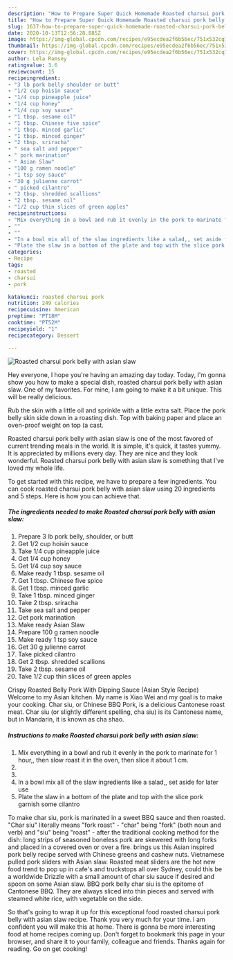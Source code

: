```yaml
---
description: "How to Prepare Super Quick Homemade Roasted charsui pork belly with asian slaw"
title: "How to Prepare Super Quick Homemade Roasted charsui pork belly with asian slaw"
slug: 1637-how-to-prepare-super-quick-homemade-roasted-charsui-pork-belly-with-asian-slaw
date: 2020-10-13T12:56:28.885Z
image: https://img-global.cpcdn.com/recipes/e95ecdea2f6b56ec/751x532cq70/roasted-charsui-pork-belly-with-asian-slaw-recipe-main-photo.jpg
thumbnail: https://img-global.cpcdn.com/recipes/e95ecdea2f6b56ec/751x532cq70/roasted-charsui-pork-belly-with-asian-slaw-recipe-main-photo.jpg
cover: https://img-global.cpcdn.com/recipes/e95ecdea2f6b56ec/751x532cq70/roasted-charsui-pork-belly-with-asian-slaw-recipe-main-photo.jpg
author: Lela Ramsey
ratingvalue: 3.6
reviewcount: 15
recipeingredient:
- "3 lb pork belly shoulder or butt"
- "1/2 cup hoisin sauce"
- "1/4 cup pineapple juice"
- "1/4 cup honey"
- "1/4 cup soy sauce"
- "1 tbsp. sesame oil"
- "1 tbsp. Chinese five spice"
- "1 tbsp. minced garlic"
- "1 tbsp. minced ginger"
- "2 tbsp. sriracha"
- " sea salt and pepper"
- " pork marination"
- " Asian Slaw"
- "100 g ramen noodle"
- "1 tsp soy sauce"
- "30 g julienne carrot"
- " picked cilantro"
- "2 tbsp. shredded scallions"
- "2 tbsp. sesame oil"
- "1/2 cup thin slices of green apples"
recipeinstructions:
- "Mix everything in a bowl and rub it evenly in the pork to marinate for 1 hour,, then slow roast it in the oven, then slice it about 1 cm."
- ""
- ""
- "In a bowl mix all of the slaw ingredients like a salad,, set aside for later use"
- "Plate the slaw in a bottom of the plate and top with the slice pork garnish some cilantro"
categories:
- Recipe
tags:
- roasted
- charsui
- pork

katakunci: roasted charsui pork 
nutrition: 249 calories
recipecuisine: American
preptime: "PT18M"
cooktime: "PT52M"
recipeyield: "1"
recipecategory: Dessert

---
```



![Roasted charsui pork belly with asian slaw](https://img-global.cpcdn.com/recipes/e95ecdea2f6b56ec/751x532cq70/roasted-charsui-pork-belly-with-asian-slaw-recipe-main-photo.jpg)

Hey everyone, I hope you're having an amazing day today. Today, I'm gonna show you how to make a special dish, roasted charsui pork belly with asian slaw. One of my favorites. For mine, I am going to make it a bit unique. This will be really delicious.

Rub the skin with a little oil and sprinkle with a little extra salt. Place the pork belly skin side down in a roasting dish. Top with baking paper and place an oven-proof weight on top (a cast.

Roasted charsui pork belly with asian slaw is one of the most favored of current trending meals in the world. It is simple, it's quick, it tastes yummy. It is appreciated by millions every day. They are nice and they look wonderful. Roasted charsui pork belly with asian slaw is something that I've loved my whole life.


To get started with this recipe, we have to prepare a few ingredients. You can cook roasted charsui pork belly with asian slaw using 20 ingredients and 5 steps. Here is how you can achieve that.

<!--inarticleads1-->

##### The ingredients needed to make Roasted charsui pork belly with asian slaw:

1. Prepare 3 lb pork belly, shoulder, or butt
1. Get 1/2 cup hoisin sauce
1. Take 1/4 cup pineapple juice
1. Get 1/4 cup honey
1. Get 1/4 cup soy sauce
1. Make ready 1 tbsp. sesame oil
1. Get 1 tbsp. Chinese five spice
1. Get 1 tbsp. minced garlic
1. Take 1 tbsp. minced ginger
1. Take 2 tbsp. sriracha
1. Take  sea salt and pepper
1. Get  pork marination
1. Make ready  Asian Slaw
1. Prepare 100 g ramen noodle
1. Make ready 1 tsp soy sauce
1. Get 30 g julienne carrot
1. Take  picked cilantro
1. Get 2 tbsp. shredded scallions
1. Take 2 tbsp. sesame oil
1. Take 1/2 cup thin slices of green apples


Crispy Roasted Belly Pork With Dipping Sauce (Asian Style Recipe) Welcome to my Asian kitchen. My name is Xiao Wei and my goal is to make your cooking. Char siu, or Chinese BBQ Pork, is a delicious Cantonese roast meat. Char siu (or slightly different spelling, cha siu) is its Cantonese name, but in Mandarin, it is known as cha shao. 

<!--inarticleads2-->

##### Instructions to make Roasted charsui pork belly with asian slaw:

1. Mix everything in a bowl and rub it evenly in the pork to marinate for 1 hour,, then slow roast it in the oven, then slice it about 1 cm.
1. 
1. 
1. In a bowl mix all of the slaw ingredients like a salad,, set aside for later use
1. Plate the slaw in a bottom of the plate and top with the slice pork garnish some cilantro


To make char siu, pork is marinated in a sweet BBQ sauce and then roasted. &#34;Char siu&#34; literally means &#34;fork roast&#34; - &#34;char&#34; being &#34;fork&#34; (both noun and verb) and &#34;siu&#34; being &#34;roast&#34; - after the traditional cooking method for the dish: long strips of seasoned boneless pork are skewered with long forks and placed in a covered oven or over a fire. brings us this Asian inspired pork belly recipe served with Chinese greens and cashew nuts. Vietnamese pulled pork sliders with Asian slaw. Roasted meat sliders are the hot new food trend to pop up in cafe&#39;s and truckstops all over Sydney, could this be a worldwide Drizzle with a small amount of char siu sauce if desired and spoon on some Asian slaw. BBQ pork belly char siu is the epitome of Cantonese BBQ. They are always sliced into thin pieces and served with steamed white rice, with vegetable on the side. 

So that's going to wrap it up for this exceptional food roasted charsui pork belly with asian slaw recipe. Thank you very much for your time. I am confident you will make this at home. There is gonna be more interesting food at home recipes coming up. Don't forget to bookmark this page in your browser, and share it to your family, colleague and friends. Thanks again for reading. Go on get cooking!
